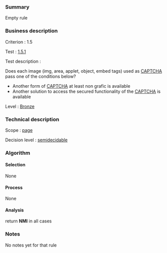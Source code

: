 ### Summary

Empty rule

### Business description

Criterion : 1.5

Test : [1.5.1](http://www.accessiweb.org/index.php/accessiweb-22-english-version.html#test-1-5-1)

Test description :

Does each image (img, area, applet, object, embed tags) used as
[CAPTCHA](http://www.accessiweb.org/index.php/glossary-76.html#mcaptcha)
pass one of the conditions below?

-   Another form of
    [CAPTCHA](http://www.accessiweb.org/index.php/glossary-76.html#mcaptcha)
    at least non grafic is available
-   Another solution to access the secured functionality of the
    [CAPTCHA](http://www.accessiweb.org/index.php/glossary-76.html#mcaptcha)
    is available

Level : [Bronze](/en/category/rules-design/accessiweb-11/level/bronze)

### Technical description

Scope : [page](/en/category/rules-design/accessiweb-11/scope/page)

Decision level :
[semidecidable](/en/category/rules-design/accessiweb-11/decision-level/semidecidable)

### Algorithm

#### Selection

None

#### Process

None

#### Analysis

return **NMI** in all cases

### Notes

No notes yet for that rule
